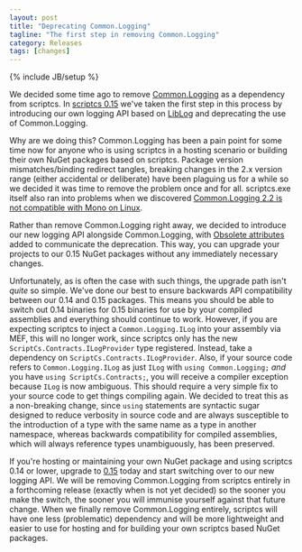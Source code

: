 ```yaml
---
layout: post
title: "Deprecating Common.Logging"
tagline: "The first step in removing Common.Logging"
category: Releases
tags: [changes]
---
```

{% include JB/setup %}

We decided some time ago to remove [Common.Logging](https://github.com/net-commons/common-logging) as a dependency from scriptcs. In [scriptcs 0.15](https://github.com/scriptcs/scriptcs/releases/tag/v0.15.0) we've taken the first step in this process by introducing our own logging API based on [LibLog](https://github.com/damianh/LibLog) and deprecating the use of Common.Logging.

Why are we doing this? Common.Logging has been a pain point for some time now for anyone who is using scriptcs in a hosting scenario or building their own NuGet packages based on scriptcs. Package version mismatches/binding redirect tangles, breaking changes in the 2.x version range (either accidental or deliberate) have been plaguing us for a while so we decided it was time to remove the problem once and for all. scriptcs.exe itself also ran into problems when we discovered [Common.Logging 2.2 is not compatible with Mono on Linux](https://github.com/scriptcs/scriptcs/issues/670).

Rather than remove Common.Logging right away, we decided to introduce our new logging API alongside Common.Logging, with [Obsolete attributes](https://msdn.microsoft.com/en-us/library/system.obsoleteattribute(v=vs.110).aspx) added to communicate the deprecation. This way, you can upgrade your projects to our 0.15 NuGet packages without any immediately necessary changes.

Unfortunately, as is often the case with such things, the upgrade path isn't *quite* so simple. We've done our best to ensure backwards API compatibility between our 0.14 and 0.15 packages. This means you should be able to switch out 0.14 binaries for 0.15 binaries for use by your compiled assemblies and everything should continue to work. However, if you are expecting scriptcs to inject a `Common.Logging.ILog` into your assembly via MEF, this will no longer work, since scriptcs only has the new `ScriptCs.Contracts.ILogProvider` type registered. Instead, take a dependency on `ScriptCs.Contracts.ILogProvider`. Also, if your source code refers to `Common.Logging.ILog` as just `ILog` with `using Common.Logging;` *and* you have `using ScriptCs.Contracts;`, you will receive a compiler exception because `ILog` is now ambiguous. This should require a very simple fix to your source code to get things compiling again. We decided to treat this as a non-breaking change, since `using` statements are syntactic sugar designed to reduce verbosity in source code and are always susceptible to the introduction of a type with the same name as a type in another namespace, whereas backwards compatibility for compiled assemblies, which will always reference types unambiguously, has been preserved.

If you're hosting or maintaining your own NuGet package and using scriptcs 0.14 or lower, upgrade to [0.15](https://github.com/scriptcs/scriptcs/releases/tag/v0.15.0) today and start switching over to our new logging API. We will be removing Common.Logging from scriptcs entirely in a forthcoming release (exactly when is not yet decided) so the sooner you make the switch, the sooner you will immunise yourself against that future change. When we finally remove Common.Logging entirely, scriptcs will have one less (problematic) dependency and will be more lightweight and easier to use for hosting and for building your own scriptcs based NuGet packages.
